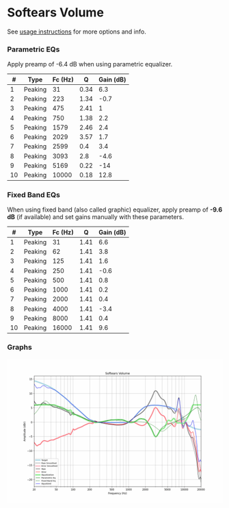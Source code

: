 # Softears Volume
See [usage instructions](https://github.com/jaakkopasanen/AutoEq#usage) for more options and info.

### Parametric EQs
Apply preamp of -6.4 dB when using parametric equalizer.

|   # | Type    |   Fc (Hz) |    Q |   Gain (dB) |
|-----|---------|-----------|------|-------------|
|   1 | Peaking |        31 | 0.34 |         6.3 |
|   2 | Peaking |       223 | 1.34 |        -0.7 |
|   3 | Peaking |       475 | 2.41 |         1   |
|   4 | Peaking |       750 | 1.38 |         2.2 |
|   5 | Peaking |      1579 | 2.46 |         2.4 |
|   6 | Peaking |      2029 | 3.57 |         1.7 |
|   7 | Peaking |      2599 | 0.4  |         3.4 |
|   8 | Peaking |      3093 | 2.8  |        -4.6 |
|   9 | Peaking |      5169 | 0.22 |       -14   |
|  10 | Peaking |     10000 | 0.18 |        12.8 |

### Fixed Band EQs
When using fixed band (also called graphic) equalizer, apply preamp of **-9.6 dB** (if available) and set gains manually with these parameters.

|   # | Type    |   Fc (Hz) |    Q |   Gain (dB) |
|-----|---------|-----------|------|-------------|
|   1 | Peaking |        31 | 1.41 |         6.6 |
|   2 | Peaking |        62 | 1.41 |         3.8 |
|   3 | Peaking |       125 | 1.41 |         1.6 |
|   4 | Peaking |       250 | 1.41 |        -0.6 |
|   5 | Peaking |       500 | 1.41 |         0.8 |
|   6 | Peaking |      1000 | 1.41 |         0.2 |
|   7 | Peaking |      2000 | 1.41 |         0.4 |
|   8 | Peaking |      4000 | 1.41 |        -3.4 |
|   9 | Peaking |      8000 | 1.41 |         0.4 |
|  10 | Peaking |     16000 | 1.41 |         9.6 |

### Graphs
![](./Softears%20Volume.png)
